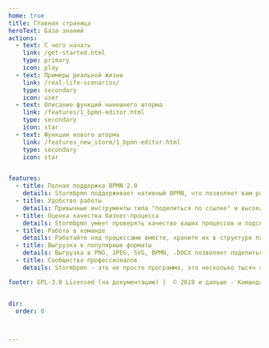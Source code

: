 ```yaml
---
home: true
title: Главная страница
heroText: База знаний 
actions:
  - text: С чего начать
    link: /get-started.html
    type: primary
    icon: play
  - text: Примеры реальной жизни
    link: /real-life-scenarios/
    type: secondary
    icon: user
  - text: Описание функций нынешнего шторма
    link: /features/1_bpmn-editor.html
    type: secondary  
    icon: star
  - text: Функции нового шторма
    link: /features_new_storm/1_bpmn-editor.html
    type: secondary  
    icon: star


features:
  - title: Полная поддержка BPMN 2.0
    details: Stormbpmn поддерживает нативный BPMN, что позволяет вам разговаривать с коллегами и заказчиками на одном языке.
  - title: Удобство работы
    details: Привычные инструменты типа "поделиться по ссылке" и высокая скорость работы делают создание и согласование простым и понятным.
  - title: Оценка качества бизнес-процесса
    details: Stormbpmn умеет проверять качество ваших процессов и подсказывать, как их улучшить.
  - title: Работа в команде
    details: Работайте над процессами вместе, храните их в структуре папок. Stormbpmn автоматически версионирует все.
  - title: Выгрузка в популярные форматы
    details: Выгрузка в PNG, JPEG, SVG, BPMN, .DOCX позволяет поделиться процессами с коллегами, у которых нет постоянного доступа в интернет.
  - title: Сообщество профессионалов
    details: Stormbpmn - это не просто программа, это несколько тысяч аналитиков, которые с радостью делятся опытом работы с бизнес-процессами со всеми желающими. Приходите и вы!

footer: GPL-3.0 Licensed (на документацию) |  © 2019 и дальше - Команда stormbpmn.com


dir:
  order: 0



---
```

